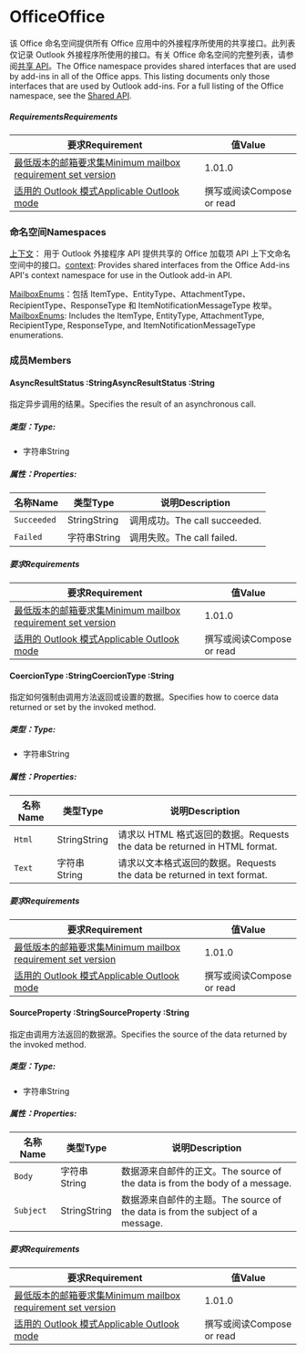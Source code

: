  

# <a name="office"></a><span data-ttu-id="52a81-101">Office</span><span class="sxs-lookup"><span data-stu-id="52a81-101">Office</span></span>

<span data-ttu-id="52a81-p101">该 Office 命名空间提供所有 Office 应用中的外接程序所使用的共享接口。此列表仅记录 Outlook 外接程序所使用的接口。有关 Office 命名空间的完整列表，请参阅[共享 API](/javascript/api/office)。</span><span class="sxs-lookup"><span data-stu-id="52a81-p101">The Office namespace provides shared interfaces that are used by add-ins in all of the Office apps. This listing documents only those interfaces that are used by Outlook add-ins. For a full listing of the Office namespace, see the [Shared API](/javascript/api/office).</span></span>

##### <a name="requirements"></a><span data-ttu-id="52a81-104">Requirements</span><span class="sxs-lookup"><span data-stu-id="52a81-104">Requirements</span></span>

|<span data-ttu-id="52a81-105">要求</span><span class="sxs-lookup"><span data-stu-id="52a81-105">Requirement</span></span>| <span data-ttu-id="52a81-106">值</span><span class="sxs-lookup"><span data-stu-id="52a81-106">Value</span></span>|
|---|---|
|[<span data-ttu-id="52a81-107">最低版本的邮箱要求集</span><span class="sxs-lookup"><span data-stu-id="52a81-107">Minimum mailbox requirement set version</span></span>](/javascript/office/requirement-sets/outlook-api-requirement-sets)| <span data-ttu-id="52a81-108">1.0</span><span class="sxs-lookup"><span data-stu-id="52a81-108">1.0</span></span>|
|[<span data-ttu-id="52a81-109">适用的 Outlook 模式</span><span class="sxs-lookup"><span data-stu-id="52a81-109">Applicable Outlook mode</span></span>](https://docs.microsoft.com/outlook/add-ins/#extension-points)| <span data-ttu-id="52a81-110">撰写或阅读</span><span class="sxs-lookup"><span data-stu-id="52a81-110">Compose or read</span></span>|

### <a name="namespaces"></a><span data-ttu-id="52a81-111">命名空间</span><span class="sxs-lookup"><span data-stu-id="52a81-111">Namespaces</span></span>

<span data-ttu-id="52a81-112">[上下文](office.context.md)： 用于 Outlook 外接程序 API 提供共享的 Office 加载项 API 上下文命名空间中的接口。</span><span class="sxs-lookup"><span data-stu-id="52a81-112">[context](office.context.md): Provides shared interfaces from the Office Add-ins API's context namespace for use in the Outlook add-in API.</span></span>

<span data-ttu-id="52a81-113">[MailboxEnums](/javascript/api/outlook/office.mailboxenums.attachmenttype)：包括 ItemType、EntityType、AttachmentType、RecipientType、ResponseType 和 ItemNotificationMessageType 枚举。</span><span class="sxs-lookup"><span data-stu-id="52a81-113">[MailboxEnums](/javascript/api/outlook/office.mailboxenums.attachmenttype): Includes the ItemType, EntityType, AttachmentType, RecipientType, ResponseType, and ItemNotificationMessageType enumerations.</span></span>

### <a name="members"></a><span data-ttu-id="52a81-114">成员</span><span class="sxs-lookup"><span data-stu-id="52a81-114">Members</span></span>

####  <a name="asyncresultstatus-string"></a><span data-ttu-id="52a81-115">AsyncResultStatus :String</span><span class="sxs-lookup"><span data-stu-id="52a81-115">AsyncResultStatus :String</span></span>

<span data-ttu-id="52a81-116">指定异步调用的结果。</span><span class="sxs-lookup"><span data-stu-id="52a81-116">Specifies the result of an asynchronous call.</span></span>

##### <a name="type"></a><span data-ttu-id="52a81-117">类型：</span><span class="sxs-lookup"><span data-stu-id="52a81-117">Type:</span></span>

*   <span data-ttu-id="52a81-118">字符串</span><span class="sxs-lookup"><span data-stu-id="52a81-118">String</span></span>

##### <a name="properties"></a><span data-ttu-id="52a81-119">属性：</span><span class="sxs-lookup"><span data-stu-id="52a81-119">Properties:</span></span>

|<span data-ttu-id="52a81-120">名称</span><span class="sxs-lookup"><span data-stu-id="52a81-120">Name</span></span>| <span data-ttu-id="52a81-121">类型</span><span class="sxs-lookup"><span data-stu-id="52a81-121">Type</span></span>| <span data-ttu-id="52a81-122">说明</span><span class="sxs-lookup"><span data-stu-id="52a81-122">Description</span></span>|
|---|---|---|
|`Succeeded`| <span data-ttu-id="52a81-123">String</span><span class="sxs-lookup"><span data-stu-id="52a81-123">String</span></span>|<span data-ttu-id="52a81-124">调用成功。</span><span class="sxs-lookup"><span data-stu-id="52a81-124">The call succeeded.</span></span>|
|`Failed`| <span data-ttu-id="52a81-125">字符串</span><span class="sxs-lookup"><span data-stu-id="52a81-125">String</span></span>|<span data-ttu-id="52a81-126">调用失败。</span><span class="sxs-lookup"><span data-stu-id="52a81-126">The call failed.</span></span>|

##### <a name="requirements"></a><span data-ttu-id="52a81-127">要求</span><span class="sxs-lookup"><span data-stu-id="52a81-127">Requirements</span></span>

|<span data-ttu-id="52a81-128">要求</span><span class="sxs-lookup"><span data-stu-id="52a81-128">Requirement</span></span>| <span data-ttu-id="52a81-129">值</span><span class="sxs-lookup"><span data-stu-id="52a81-129">Value</span></span>|
|---|---|
|[<span data-ttu-id="52a81-130">最低版本的邮箱要求集</span><span class="sxs-lookup"><span data-stu-id="52a81-130">Minimum mailbox requirement set version</span></span>](/javascript/office/requirement-sets/outlook-api-requirement-sets)| <span data-ttu-id="52a81-131">1.0</span><span class="sxs-lookup"><span data-stu-id="52a81-131">1.0</span></span>|
|[<span data-ttu-id="52a81-132">适用的 Outlook 模式</span><span class="sxs-lookup"><span data-stu-id="52a81-132">Applicable Outlook mode</span></span>](https://docs.microsoft.com/outlook/add-ins/#extension-points)| <span data-ttu-id="52a81-133">撰写或阅读</span><span class="sxs-lookup"><span data-stu-id="52a81-133">Compose or read</span></span>|
####  <a name="coerciontype-string"></a><span data-ttu-id="52a81-134">CoercionType :String</span><span class="sxs-lookup"><span data-stu-id="52a81-134">CoercionType :String</span></span>

<span data-ttu-id="52a81-135">指定如何强制由调用方法返回或设置的数据。</span><span class="sxs-lookup"><span data-stu-id="52a81-135">Specifies how to coerce data returned or set by the invoked method.</span></span>

##### <a name="type"></a><span data-ttu-id="52a81-136">类型：</span><span class="sxs-lookup"><span data-stu-id="52a81-136">Type:</span></span>

*   <span data-ttu-id="52a81-137">字符串</span><span class="sxs-lookup"><span data-stu-id="52a81-137">String</span></span>

##### <a name="properties"></a><span data-ttu-id="52a81-138">属性：</span><span class="sxs-lookup"><span data-stu-id="52a81-138">Properties:</span></span>

|<span data-ttu-id="52a81-139">名称</span><span class="sxs-lookup"><span data-stu-id="52a81-139">Name</span></span>| <span data-ttu-id="52a81-140">类型</span><span class="sxs-lookup"><span data-stu-id="52a81-140">Type</span></span>| <span data-ttu-id="52a81-141">说明</span><span class="sxs-lookup"><span data-stu-id="52a81-141">Description</span></span>|
|---|---|---|
|`Html`| <span data-ttu-id="52a81-142">String</span><span class="sxs-lookup"><span data-stu-id="52a81-142">String</span></span>|<span data-ttu-id="52a81-143">请求以 HTML 格式返回的数据。</span><span class="sxs-lookup"><span data-stu-id="52a81-143">Requests the data be returned in HTML format.</span></span>|
|`Text`| <span data-ttu-id="52a81-144">字符串</span><span class="sxs-lookup"><span data-stu-id="52a81-144">String</span></span>|<span data-ttu-id="52a81-145">请求以文本格式返回的数据。</span><span class="sxs-lookup"><span data-stu-id="52a81-145">Requests the data be returned in text format.</span></span>|

##### <a name="requirements"></a><span data-ttu-id="52a81-146">要求</span><span class="sxs-lookup"><span data-stu-id="52a81-146">Requirements</span></span>

|<span data-ttu-id="52a81-147">要求</span><span class="sxs-lookup"><span data-stu-id="52a81-147">Requirement</span></span>| <span data-ttu-id="52a81-148">值</span><span class="sxs-lookup"><span data-stu-id="52a81-148">Value</span></span>|
|---|---|
|[<span data-ttu-id="52a81-149">最低版本的邮箱要求集</span><span class="sxs-lookup"><span data-stu-id="52a81-149">Minimum mailbox requirement set version</span></span>](/javascript/office/requirement-sets/outlook-api-requirement-sets)| <span data-ttu-id="52a81-150">1.0</span><span class="sxs-lookup"><span data-stu-id="52a81-150">1.0</span></span>|
|[<span data-ttu-id="52a81-151">适用的 Outlook 模式</span><span class="sxs-lookup"><span data-stu-id="52a81-151">Applicable Outlook mode</span></span>](https://docs.microsoft.com/outlook/add-ins/#extension-points)| <span data-ttu-id="52a81-152">撰写或阅读</span><span class="sxs-lookup"><span data-stu-id="52a81-152">Compose or read</span></span>|
####  <a name="sourceproperty-string"></a><span data-ttu-id="52a81-153">SourceProperty :String</span><span class="sxs-lookup"><span data-stu-id="52a81-153">SourceProperty :String</span></span>

<span data-ttu-id="52a81-154">指定由调用方法返回的数据源。</span><span class="sxs-lookup"><span data-stu-id="52a81-154">Specifies the source of the data returned by the invoked method.</span></span>

##### <a name="type"></a><span data-ttu-id="52a81-155">类型：</span><span class="sxs-lookup"><span data-stu-id="52a81-155">Type:</span></span>

*   <span data-ttu-id="52a81-156">字符串</span><span class="sxs-lookup"><span data-stu-id="52a81-156">String</span></span>

##### <a name="properties"></a><span data-ttu-id="52a81-157">属性：</span><span class="sxs-lookup"><span data-stu-id="52a81-157">Properties:</span></span>

|<span data-ttu-id="52a81-158">名称</span><span class="sxs-lookup"><span data-stu-id="52a81-158">Name</span></span>| <span data-ttu-id="52a81-159">类型</span><span class="sxs-lookup"><span data-stu-id="52a81-159">Type</span></span>| <span data-ttu-id="52a81-160">说明</span><span class="sxs-lookup"><span data-stu-id="52a81-160">Description</span></span>|
|---|---|---|
|`Body`| <span data-ttu-id="52a81-161">字符串</span><span class="sxs-lookup"><span data-stu-id="52a81-161">String</span></span>|<span data-ttu-id="52a81-162">数据源来自邮件的正文。</span><span class="sxs-lookup"><span data-stu-id="52a81-162">The source of the data is from the body of a message.</span></span>|
|`Subject`| <span data-ttu-id="52a81-163">String</span><span class="sxs-lookup"><span data-stu-id="52a81-163">String</span></span>|<span data-ttu-id="52a81-164">数据源来自邮件的主题。</span><span class="sxs-lookup"><span data-stu-id="52a81-164">The source of the data is from the subject of a message.</span></span>|

##### <a name="requirements"></a><span data-ttu-id="52a81-165">要求</span><span class="sxs-lookup"><span data-stu-id="52a81-165">Requirements</span></span>

|<span data-ttu-id="52a81-166">要求</span><span class="sxs-lookup"><span data-stu-id="52a81-166">Requirement</span></span>| <span data-ttu-id="52a81-167">值</span><span class="sxs-lookup"><span data-stu-id="52a81-167">Value</span></span>|
|---|---|
|[<span data-ttu-id="52a81-168">最低版本的邮箱要求集</span><span class="sxs-lookup"><span data-stu-id="52a81-168">Minimum mailbox requirement set version</span></span>](/javascript/office/requirement-sets/outlook-api-requirement-sets)| <span data-ttu-id="52a81-169">1.0</span><span class="sxs-lookup"><span data-stu-id="52a81-169">1.0</span></span>|
|[<span data-ttu-id="52a81-170">适用的 Outlook 模式</span><span class="sxs-lookup"><span data-stu-id="52a81-170">Applicable Outlook mode</span></span>](https://docs.microsoft.com/outlook/add-ins/#extension-points)| <span data-ttu-id="52a81-171">撰写或阅读</span><span class="sxs-lookup"><span data-stu-id="52a81-171">Compose or read</span></span>|